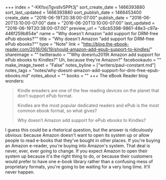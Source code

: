 +++
index = "-KKfsvjTgvsllv5PPt3j"
sort_create_date = 1466393880
sort_last_updated = 1466393880
sort_publish_date = 1466453400
create_date = "2016-06-19T20:38:00-07:00"
publish_date = "2016-06-20T13:10:00-07:00"
date = "2016-06-20T13:10:00-07:00"
last_updated = "2016-06-19T20:38:00-07:00"
preview_url = "c6cb5398-9861-48e3-c97a-446f259b854e"
name = "Why doesn't Amazon \"add support for DRM-free ePub ebooks?\""
title = "Why doesn't Amazon \"add support for DRM-free ePub ebooks?\""
type = "Note"
link = "http://blog.the-ebook-reader.com/2016/06/19/should-amazon-add-epub-support-to-kindles/"
shareimage = ""
twitterauto = "\"Why doesn\u2019t Amazon add support for ePub ebooks to Kindles?\" Uh, because they're Amazon?"
facebookauto = ""
make_image_tweet = "False"
notes_byline = ["writers/paul-constant.md"]
notes_tags = "notes/why-doesnt-amazon-add-support-for-drm-free-epub-ebooks.md"
notes_about = ""
books = ""
+++
The eBook Reader blog wonders:

<blockquote><p>Kindle ereaders are one of the few reading devices on the planet that don’t support ePub format.</p>

<p>Kindles are the most popular dedicated readers and ePub is the most common ebook format, so what gives?</p>

<p>Why doesn’t Amazon add support for ePub ebooks to Kindles?</p></blockquote>

I guess this could be a rhetorical question, but the answer is ridiculously obvious: because Amazon doesn't want to open its system up or allow people to read e-books that they've bought in other places. If you're buying an Amazon e-reader, you're buying into Amazon's system. That deal is never, ever, ever going to change. If you expect Amazon to open their system up because it's the right thing to do, or because their customers would prefer to have one e-book library rather than a confusing mess of proprietary formats, you're going to be waiting for a very long time. It'll never happen.